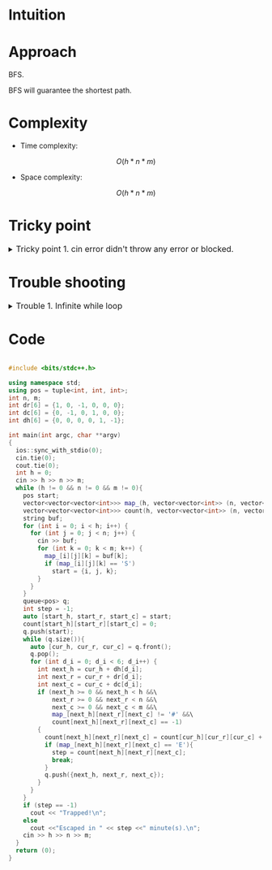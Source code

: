 # Intuition
<!-- Describe your first thoughts on how to solve this problem. -->

# Approach
<!-- Describe your approach to solving the problem. -->

BFS.

BFS will guarantee the shortest path.

# Complexity
- Time complexity:
<!-- Add your time complexity here, e.g. $$O(n)$$ -->
$$ O(h * n * m) $$

- Space complexity:
<!-- Add your space complexity here, e.g. $$O(n)$$ -->
$$ O(h * n * m) $$

# Tricky point

<details>
<summary> <font size="3"> Tricky point 1. cin error didn't throw any error or blocked. </font> </summary>
<div markdown="1">

https://stackoverflow.com/questions/26187729/stdcin-doesnt-throw-an-exception-on-bad-input

</div>
</details>

# Trouble shooting

<details>
<summary> <font size="3"> Trouble 1. Infinite while loop </font> </summary>
<div markdown="1">

Error
```
cin >> map_[][][]
```

Correct
```
for (int j = 0; j < n; j++) {
  cin >> buf;
  for (int k = 0; k < m; k++) {
    map_[i][j][k] = buf[k];
    if (map_[i][j][k] == 'S')
      start = {i, j, k};
  }
}
```


</div>
</details>

# Code
```cpp []

#include <bits/stdc++.h>

using namespace std;
using pos = tuple<int, int, int>;
int n, m;
int dr[6] = {1, 0, -1, 0, 0, 0};
int dc[6] = {0, -1, 0, 1, 0, 0};
int dh[6] = {0, 0, 0, 0, 1, -1};

int	main(int argc, char **argv)
{
  ios::sync_with_stdio(0);
  cin.tie(0);
  cout.tie(0);
  int h = 0;
  cin >> h >> n >> m;
  while (h != 0 && n != 0 && m != 0){
    pos start;
    vector<vector<vector<int>>> map_(h, vector<vector<int>> (n, vector<int>(m, 0)));
    vector<vector<vector<int>>> count(h, vector<vector<int>> (n, vector<int>(m, -1)));
    string buf;
    for (int i = 0; i < h; i++) {
      for (int j = 0; j < n; j++) {
        cin >> buf;
        for (int k = 0; k < m; k++) {
          map_[i][j][k] = buf[k];
          if (map_[i][j][k] == 'S')
            start = {i, j, k};
        }
      }
    }
    queue<pos> q;
    int step = -1;
    auto [start_h, start_r, start_c] = start;
    count[start_h][start_r][start_c] = 0;
    q.push(start);
    while (q.size()){
      auto [cur_h, cur_r, cur_c] = q.front();
      q.pop();
      for (int d_i = 0; d_i < 6; d_i++) {
        int next_h = cur_h + dh[d_i];
        int next_r = cur_r + dr[d_i];
        int next_c = cur_c + dc[d_i];
        if (next_h >= 0 && next_h < h &&\
            next_r >= 0 && next_r < n &&\
            next_c >= 0 && next_c < m &&\
            map_[next_h][next_r][next_c] != '#' &&\
            count[next_h][next_r][next_c] == -1)
        {
          count[next_h][next_r][next_c] = count[cur_h][cur_r][cur_c] + 1;
          if (map_[next_h][next_r][next_c] == 'E'){
            step = count[next_h][next_r][next_c];
            break;
          }
          q.push({next_h, next_r, next_c});
        }
      }
    }
    if (step == -1)
      cout << "Trapped!\n"; 
    else
      cout <<"Escaped in " << step <<" minute(s).\n"; 
    cin >> h >> n >> m;
  }
  return (0);
}

```

